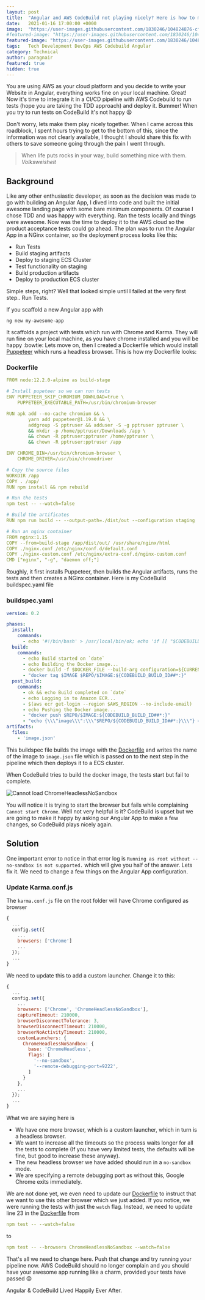 ```yaml
---
layout: post
title:  "Angular and AWS CodeBuild not playing nicely? Here is how to make them friends"
date:   2021-01-16 17:00:00 +0000
image:  "https://user-images.githubusercontent.com/1830246/104824876-cffb2180-584d-11eb-9e9d-cbc646c9653d.png"
#featured-image: "https://user-images.githubusercontent.com/1830246/104846264-8e13bf00-58d1-11eb-9553-5b127b6cc0d2.png"
featured-image: "https://user-images.githubusercontent.com/1830246/104846400-40e41d00-58d2-11eb-8c3b-45375dca7ef6.png"
tags:   Tech Development DevOps AWS Codebuild Angular
category: Technical
author: paragnair
featured: true
hidden: true
---
```


You are using AWS as your cloud platform and you decide to write your Website in Angular, everything works fine on your local machine. Great! Now it's time to integrate it in a CI/CD pipeline with AWS Codebuild to run tests (hope you are taking the TDD approach) and deploy it. Bummer! When you try to run tests on CodeBuild it's not happy :frowning: 

Don't worry, lets make them play nicely together. When I came across this roadblock, I spent hours trying to get to the bottom of this, since the information was not clearly available, I thought I should share this fix with others to save someone going through the pain I went through.

> When life puts rocks in your way, build something nice with them. <cite>Volksweisheit</cite>

## Background

Like any other enthusiastic developer, as soon as the decision was made to go with building an Angular App, I dived into code and built the initial awesome landing page with some bare minimum components. Of course I chose TDD and was happy with everything. Ran the tests locally and things were awesome. Now was the time to deploy it to the AWS cloud so the product acceptance tests could go ahead. The plan was to run the Angular App in a NGinx container, so the deployment process looks like this:
* Run Tests
* Build staging artifacts
* Deploy to staging ECS Cluster
* Test functionality on staging
* Build production artifacts
* Deploy to production ECS cluster

Simple steps, right? Well that looked simple until I failed at the very first step.. Run Tests. 

If you scaffold a new Angular app with 
```node
ng new my-awesome-app
```
It scaffolds a project with tests which run with Chrome and Karma. They will run fine on your local machine, as you have chrome installed and you will be happy :bowtie: Lets move on, then I created a Dockerfile which would install [Puppeteer](https://developers.google.com/web/tools/puppeteer) which runs a headless browser. This is how my Dockerfile looks:

### Dockerfile
```yaml
FROM node:12.2.0-alpine as build-stage

# Install pupeteer so we can run tests
ENV PUPPETEER_SKIP_CHROMIUM_DOWNLOAD=true \
    PUPPETEER_EXECUTABLE_PATH=/usr/bin/chromium-browser

RUN apk add --no-cache chromium && \
        yarn add puppeteer@1.19.0 && \
        addgroup -S pptruser && adduser -S -g pptruser pptruser \
        && mkdir -p /home/pptruser/Downloads /app \
        && chown -R pptruser:pptruser /home/pptruser \
        && chown -R pptruser:pptruser /app

ENV CHROME_BIN=/usr/bin/chromium-browser \
    CHROME_DRIVER=/usr/bin/chromedriver

# Copy the source files
WORKDIR /app
COPY . /app/
RUN npm install && npm rebuild

# Run the tests
npm test -- --watch=false

# Build the artificates 
RUN npm run build -- --output-path=./dist/out --configuration staging

# Run an nginx container
FROM nginx:1.15
COPY --from=build-stage /app/dist/out/ /usr/share/nginx/html
COPY ./nginx.conf /etc/nginx/conf.d/default.conf
COPY ./nginx-custom.conf /etc/nginx/extra-conf.d/nginx-custom.conf
CMD ["nginx", "-g", "daemon off;"]
```

Roughly, it first installs Puppeteer, then builds the Angular artifacts, runs the tests and then creates a NGinx container. Here is my CodeBuild buildspec.yaml file
### buildspec.yaml
```yaml
version: 0.2

phases:
  install:
    commands:
      - echo '#!/bin/bash' > /usr/local/bin/ok; echo 'if [[ "$CODEBUILD_BUILD_SUCCEEDING" == "0" ]]; then exit 1; else exit 0; fi' >> /usr/local/bin/ok; chmod +x /usr/local/bin/ok
  build:
    commands:
      - echo Build started on `date`
      - echo Building the Docker image...          
      - docker build -f $DOCKER_FILE --build-arg configuration=${CURRENT_ENVIRONMENT} -t $IMAGE .
      - "docker tag $IMAGE $REPO/$IMAGE:${CODEBUILD_BUILD_ID##*:}"
  post_build:
    commands:
      - ok && echo Build completed on `date`
      - echo Logging in to Amazon ECR...
      - $(aws ecr get-login --region $AWS_REGION --no-include-email)
      - echo Pushing the Docker image...
      - "docker push $REPO/$IMAGE:${CODEBUILD_BUILD_ID##*:}"
      - "echo {\\\"image\\\":\\\"$REPO/${CODEBUILD_BUILD_ID##*:}\\\"} > image.json"
artifacts:
  files:
    - 'image.json'
```

This buildspec file builds the image with the [Dockerfile](#dockerfile) and writes the name of the image to `image.json` file which is passed on to the next step in the pipeline which then deploys it to a ECS cluster.

When CodeBuild tries to build the docker image, the tests start  but fail to complete.

![Cannot load ChromeHeadlessNoSandbox](https://user-images.githubusercontent.com/1830246/104824893-02a51a00-584e-11eb-9380-35d89d287be2.png)

You will notice it is trying to start the browser but fails while complaining `Cannot start Chrome`. Well not very helpful is it? CodeBuild is upset but we are going to make it happy by asking our Angular App to make a few changes, so CodeBuild plays nicely again.

## Solution
One important error to notice in that error log is `Running as root without --no-sandbox is not supported.` which will give you half of the answer. Lets fix it. We need to change a few things on the Angular App configuration. 

### Update Karma.conf.js

The `karma.conf.js` file on the root folder will have Chrome configured as browser
```javascript
{
  ...
  config.set({
    ...
    browsers: ['Chrome']
    ...
  });
  ...
}
```

We need to update this to add a custom launcher. Change it to this:
```javascript
{
  ...
  config.set({
    ...
    browsers: ['Chrome', 'ChromeHeadlessNoSandbox'],
    captureTimeout: 210000,
    browserDisconnectTolerance: 3,
    browserDisconnectTimeout: 210000,
    browserNoActivityTimeout: 210000,
    customLaunchers: {
      ChromeHeadlessNoSandbox: {
        base: 'ChromeHeadless',
        flags: [
          '--no-sandbox',
          '--remote-debugging-port=9222',
        ]
      }
    },
    ...
  });
  ...
}
```

What we are saying here is
* We have one more browser, which is a custom launcher, which in turn is a headless browser.
* We want to increase all the timeouts so the process waits longer for all the tests to complete (If you have very limited tests, the defaults will be fine, but good to increase these anyway).
* The new headless browser we have added should run in a `no-sandbox` mode.
* We are specifying a remote debugging port as without this, Google Chrome exits immediately.

We are not done yet, we even need to update our [Dockerfile](#dockerfile) to instruct that we want to use this other browser which we just added. If you notice, we were running the tests with just the `watch` flag. Instead, we need to update line 23 in the [Dockerfile](#dockerfile) from

```yaml
npm test -- --watch=false
```

to

```yaml
npm test -- --browsers ChromeHeadlessNoSandbox --watch=false
```

That's all we need to change here. Push that change and try running your pipeline now. AWS CodeBuild should no longer complain and you should have your awesome app running like a charm, provided your tests have passed :relieved:

Angular & CodeBuild Lived Happily Ever After.